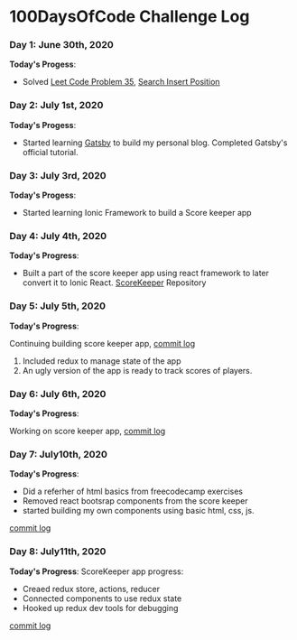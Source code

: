 # 100DaysOfCode Challenge Log
### Day 1: June 30th, 2020
**Today's Progess**:
  * Solved [Leet Code Problem 35](https://leetcode.com/problems/search-insert-position/), [Search Insert Position](https://github.com/nitinpasula/LeetCodeProblems/commit/5362ab2497bdb81be8bb3348fc51465b9d3e0132)
### Day 2: July 1st, 2020
**Today's Progess**:
 * Started learning [Gatsby](https://www.gatsbyjs.org/) to build my personal blog. Completed Gatsby's official tutorial.
### Day 3: July 3rd, 2020
**Today's Progess**:
 * Started learning Ionic Framework to build a Score keeper app
### Day 4: July 4th, 2020
**Today's Progress**:
 * Built a part of the score keeper app using react framework to later convert it to Ionic React. [ScoreKeeper](https://github.com/nitinpasula/ScoreKeeper) Repository
### Day 5: July 5th, 2020
**Today's Progress**: 

Continuing building score keeper app, [commit log](https://github.com/nitinpasula/ScoreKeeper/commits/master)
  1. Included redux to manage state of the app
  2. An ugly version of the app is ready to track scores of players.
### Day 6: July 6th, 2020
**Today's Progress**:

Working on score keeper app, [commit log](https://github.com/nitinpasula/ScoreKeeper/commits/master)
### Day 7: July10th, 2020
**Today's Progress**:
 * Did a referher of html basics from freecodecamp exercises
 * Removed react bootsrap components from the score keeper 
 * started building my own components using basic html, css, js.
 
[commit log](https://github.com/nitinpasula/ScoreKeeper/commits/master)

### Day 8: July11th, 2020
**Today's Progress**:
ScoreKeeper app progress:
 * Creaed redux store, actions, reducer
 * Connected components to use redux state
 * Hooked up redux dev tools for debugging
 
[commit log](https://github.com/nitinpasula/ScoreKeeper/commits/master)
